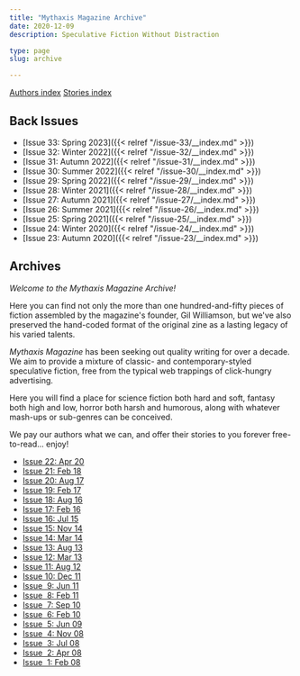 ```yaml
---
title: "Mythaxis Magazine Archive"
date: 2020-12-09
description: Speculative Fiction Without Distraction

type: page
slug: archive

---
```


[Authors index](./authors.html)
[Stories index](./stories.html)



## Back Issues

- [Issue&nbsp;33: Spring 2023]({{< relref "/issue-33/__index.md" >}})
- [Issue&nbsp;32: Winter 2022]({{< relref "/issue-32/__index.md" >}})
- [Issue&nbsp;31: Autumn 2022]({{< relref "/issue-31/__index.md" >}})
- [Issue&nbsp;30: Summer 2022]({{< relref "/issue-30/__index.md" >}})
- [Issue&nbsp;29: Spring 2022]({{< relref "/issue-29/__index.md" >}})
- [Issue&nbsp;28: Winter 2021]({{< relref "/issue-28/__index.md" >}})
- [Issue&nbsp;27: Autumn 2021]({{< relref "/issue-27/__index.md" >}})
- [Issue&nbsp;26: Summer 2021]({{< relref "/issue-26/__index.md" >}})
- [Issue&nbsp;25: Spring 2021]({{< relref "/issue-25/__index.md" >}})
- [Issue&nbsp;24: Winter 2020]({{< relref "/issue-24/__index.md" >}})
- [Issue&nbsp;23: Autumn 2020]({{< relref "/issue-23/__index.md" >}})



## Archives

*Welcome to the Mythaxis Magazine Archive!*

Here you can find not only the more than one hundred-and-fifty pieces of fiction assembled by the magazine's founder, Gil Williamson, but we've also preserved the hand-coded format of the original zine as a lasting legacy of his varied talents.

*Mythaxis Magazine* has been seeking out quality writing for over a decade. We aim to provide a mixture of classic- and contemporary-styled speculative fiction, free from the typical web trappings of click-hungry advertising.

Here you will find a place for science fiction both hard and soft, fantasy both high and low, horror both harsh and humorous, along with whatever mash-ups or sub-genres can be conceived.

We pay our authors what we can, and offer their stories to you forever free-to-read... enjoy!

- [Issue&nbsp;22: Apr 20](issue-22/index.html)
- [Issue&nbsp;21: Feb 18](indexissuev21.htm)
- [Issue&nbsp;20: Aug 17](indexissuev20.htm)
- [Issue&nbsp;19: Feb 17](indexissuev19.htm)
- [Issue&nbsp;18: Aug 16](indexissuev18.htm)
- [Issue&nbsp;17: Feb 16](indexissuev17.htm)
- [Issue&nbsp;16: Jul 15](indexissuev16.htm)
- [Issue&nbsp;15: Nov 14](indexissuev15.htm)
- [Issue&nbsp;14: Mar 14](indexissuev14.htm)
- [Issue&nbsp;13: Aug 13](indexissuev13.htm)
- [Issue&nbsp;12: Mar 13](indexissuev12.htm)
- [Issue&nbsp;11: Aug 12](indexissuev11.htm)
- [Issue&nbsp;10: Dec 11](indexissuev10.htm)
- [Issue&nbsp; 9: Jun 11](indexissue9.htm)
- [Issue&nbsp; 8: Feb 11](indexissue8.htm)
- [Issue&nbsp; 7: Sep 10](indexissue7.htm)
- [Issue&nbsp; 6: Feb 10](indexissue6.htm)
- [Issue&nbsp; 5: Jun 09](indexissue5.htm)
- [Issue&nbsp; 4: Nov 08](indexissue4.htm)
- [Issue&nbsp; 3: Jul 08](indexissue3.htm)
- [Issue&nbsp; 2: Apr 08](indexissue2.htm)
- [Issue&nbsp; 1: Feb 08](indexissue1.htm)

